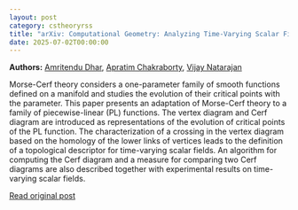 ```yaml
---
layout: post
category: cstheoryrss
title: "arXiv: Computational Geometry: Analyzing Time-Varying Scalar Fields using Piecewise-Linear Morse-Cerf"
date: 2025-07-02T00:00:00
---
```


**Authors:** [Amritendu Dhar](https://dblp.uni-trier.de/search?q=Amritendu+Dhar), [Apratim Chakraborty](https://dblp.uni-trier.de/search?q=Apratim+Chakraborty), [Vijay Natarajan](https://dblp.uni-trier.de/search?q=Vijay+Natarajan)

Morse-Cerf theory considers a one-parameter family of smooth functions
defined on a manifold and studies the evolution of their critical points with
the parameter. This paper presents an adaptation of Morse-Cerf theory to a
family of piecewise-linear (PL) functions. The vertex diagram and Cerf diagram
are introduced as representations of the evolution of critical points of the PL
function. The characterization of a crossing in the vertex diagram based on the
homology of the lower links of vertices leads to the definition of a
topological descriptor for time-varying scalar fields. An algorithm for
computing the Cerf diagram and a measure for comparing two Cerf diagrams are
also described together with experimental results on time-varying scalar
fields.

[Read original post](http://arxiv.org/abs/2507.00725v1)
